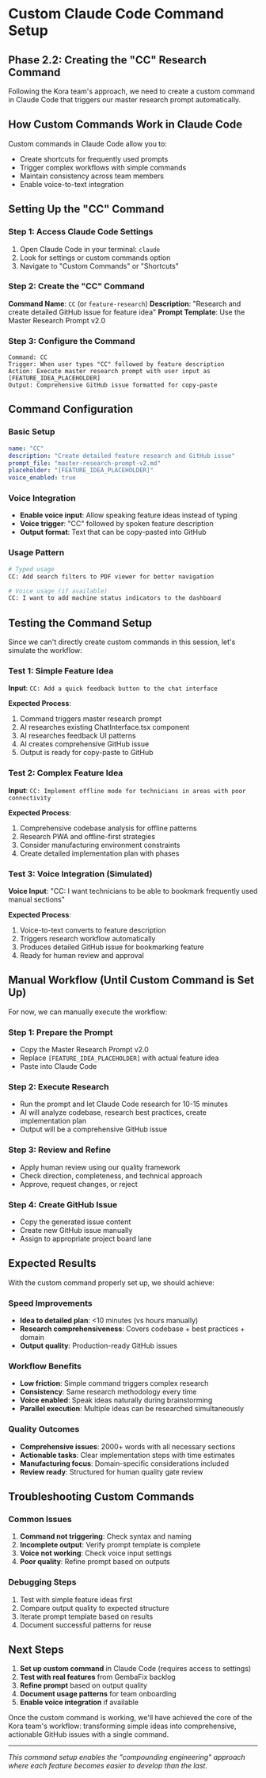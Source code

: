# Custom Claude Code Command Setup
## Phase 2.2: Creating the "CC" Research Command

Following the Kora team's approach, we need to create a custom command in Claude Code that triggers our master research prompt automatically.

## How Custom Commands Work in Claude Code

Custom commands in Claude Code allow you to:
- Create shortcuts for frequently used prompts
- Trigger complex workflows with simple commands
- Maintain consistency across team members
- Enable voice-to-text integration

## Setting Up the "CC" Command

### Step 1: Access Claude Code Settings
1. Open Claude Code in your terminal: `claude`
2. Look for settings or custom commands option
3. Navigate to "Custom Commands" or "Shortcuts"

### Step 2: Create the "CC" Command
**Command Name**: `CC` (or `feature-research`)
**Description**: "Research and create detailed GitHub issue for feature idea"
**Prompt Template**: Use the Master Research Prompt v2.0

### Step 3: Configure the Command
```
Command: CC
Trigger: When user types "CC" followed by feature description
Action: Execute master research prompt with user input as [FEATURE_IDEA_PLACEHOLDER]
Output: Comprehensive GitHub issue formatted for copy-paste
```

## Command Configuration

### Basic Setup
```yaml
name: "CC"
description: "Create detailed feature research and GitHub issue"
prompt_file: "master-research-prompt-v2.md"
placeholder: "[FEATURE_IDEA_PLACEHOLDER]"
voice_enabled: true
```

### Voice Integration
- **Enable voice input**: Allow speaking feature ideas instead of typing
- **Voice trigger**: "CC" followed by spoken feature description
- **Output format**: Text that can be copy-pasted into GitHub

### Usage Pattern
```bash
# Typed usage
CC: Add search filters to PDF viewer for better navigation

# Voice usage (if available)
CC: I want to add machine status indicators to the dashboard
```

## Testing the Command Setup

Since we can't directly create custom commands in this session, let's simulate the workflow:

### Test 1: Simple Feature Idea
**Input**: `CC: Add a quick feedback button to the chat interface`

**Expected Process**:
1. Command triggers master research prompt
2. AI researches existing ChatInterface.tsx component
3. AI researches feedback UI patterns
4. AI creates comprehensive GitHub issue
5. Output is ready for copy-paste to GitHub

### Test 2: Complex Feature Idea  
**Input**: `CC: Implement offline mode for technicians in areas with poor connectivity`

**Expected Process**:
1. Comprehensive codebase analysis for offline patterns
2. Research PWA and offline-first strategies
3. Consider manufacturing environment constraints
4. Create detailed implementation plan with phases

### Test 3: Voice Integration (Simulated)
**Voice Input**: "CC: I want technicians to be able to bookmark frequently used manual sections"

**Expected Process**:
1. Voice-to-text converts to feature description
2. Triggers research workflow automatically
3. Produces detailed GitHub issue for bookmarking feature
4. Ready for human review and approval

## Manual Workflow (Until Custom Command is Set Up)

For now, we can manually execute the workflow:

### Step 1: Prepare the Prompt
- Copy the Master Research Prompt v2.0
- Replace `[FEATURE_IDEA_PLACEHOLDER]` with actual feature idea
- Paste into Claude Code

### Step 2: Execute Research
- Run the prompt and let Claude Code research for 10-15 minutes
- AI will analyze codebase, research best practices, create implementation plan
- Output will be a comprehensive GitHub issue

### Step 3: Review and Refine
- Apply human review using our quality framework
- Check direction, completeness, and technical approach
- Approve, request changes, or reject

### Step 4: Create GitHub Issue
- Copy the generated issue content
- Create new GitHub issue manually
- Assign to appropriate project board lane

## Expected Results

With the custom command properly set up, we should achieve:

### Speed Improvements
- **Idea to detailed plan**: <10 minutes (vs hours manually)
- **Research comprehensiveness**: Covers codebase + best practices + domain
- **Output quality**: Production-ready GitHub issues

### Workflow Benefits
- **Low friction**: Simple command triggers complex research
- **Consistency**: Same research methodology every time
- **Voice enabled**: Speak ideas naturally during brainstorming
- **Parallel execution**: Multiple ideas can be researched simultaneously

### Quality Outcomes
- **Comprehensive issues**: 2000+ words with all necessary sections
- **Actionable tasks**: Clear implementation steps with time estimates
- **Manufacturing focus**: Domain-specific considerations included
- **Review ready**: Structured for human quality gate review

## Troubleshooting Custom Commands

### Common Issues
1. **Command not triggering**: Check syntax and naming
2. **Incomplete output**: Verify prompt template is complete
3. **Voice not working**: Check voice input settings
4. **Poor quality**: Refine prompt based on outputs

### Debugging Steps
1. Test with simple feature ideas first
2. Compare output quality to expected structure
3. Iterate prompt template based on results
4. Document successful patterns for reuse

## Next Steps

1. **Set up custom command** in Claude Code (requires access to settings)
2. **Test with real features** from GembaFix backlog
3. **Refine prompt** based on output quality
4. **Document usage patterns** for team onboarding
5. **Enable voice integration** if available

Once the custom command is working, we'll have achieved the core of the Kora team's workflow: transforming simple ideas into comprehensive, actionable GitHub issues with a single command.

---

*This command setup enables the "compounding engineering" approach where each feature becomes easier to develop than the last.*